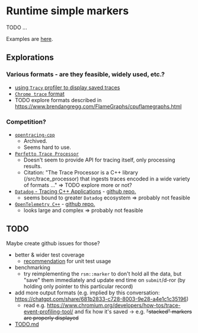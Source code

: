# Runtime simple markers

TODO ...

Examples are [here](examples/README.md).

## Explorations

### Various formats - are they feasible, widely used, etc.?

* [using `Tracy` profiler to display saved traces](doc/UsingTracyProfiler.md)
* [`Chrome trace` format](doc/UsingChromeTrace.md)
* TODO explore formats described in <https://www.brendangregg.com/FlameGraphs/cpuflamegraphs.html>

### Competition?

* [`opentracing-cpp`](https://github.com/opentracing/opentracing-cpp)
  * Archived.
  * Seems hard to use.
* [`Perfetto Trace Processor`](https://perfetto.dev/docs/analysis/trace-processor)
  * Doesn't seem to provide API for tracing itself, only processing results.
  * Citation: "The Trace Processor is a C++ library (/src/trace_processor) that ingests traces encoded in a wide variety of formats ..." => TODO explore more or not?
* [`Datadog` - Tracing C++ Applications](https://docs.datadoghq.com/tracing/trace_collection/automatic_instrumentation/dd_libraries/cpp/?code-lang=cpp) - [github repo.](https://github.com/DataDog/dd-trace-cpp)
  * seems bound to greater `Datadog` ecosystem => probably not feasible
* [`OpenTelemetry C++`](https://opentelemetry.io/docs/languages/cpp/) - [github repo.](https://github.com/open-telemetry/opentelemetry-cpp)
  * looks large and complex => probably not feasible

## TODO

Maybe create github issues for those?

* better & wider test coverage
  * [recommendation](https://github.com/Ruzovej/compare_unit_test_frameworks/blob/main/docs/g++_release.md#doctest-with-macro-as-above--using-binary-asserts) for unit test usage
* benchmarking
  * try reimplementing the `rsm::marker` to don't hold all the data, but "save" them immediately and update end time on `submit`/d-ror (by holding only pointer to this particular record)
* add more output formats (e.g. implied by this conversation: <https://chatgpt.com/share/681b2833-c728-8003-9e28-a4e1c1c35196>)
  * read e.g. <https://www.chromium.org/developers/how-tos/trace-event-profiling-tool/> and fix how it's saved -> e.g. ~~"stacked" markers are properly displayed~~
* [TODO.md](doc/TODO.md)
